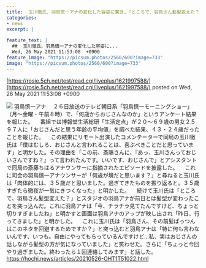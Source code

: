 ```yaml
---
title:  玉川徹氏、羽鳥慎一アナの変化した容姿に驚き…「ところで、羽鳥さん髪型変えた？」  
categories:
- news
excerpt: |
  
feature_text: |
  ##  玉川徹氏、羽鳥慎一アナの変化した容姿に...
  Wed, 26 May 2021 11:53:08  +0900
feature_image: "https://picsum.photos/2560/600?image=733"
image: "https://picsum.photos/2560/600?image=733"
---
```


[https://rosie.5ch.net/test/read.cgi/liveplus/1621997588/](https://rosie.5ch.net/test/read.cgi/liveplus/1621997588/)
posted on Wed, 26 May 2021 11:53:08  +0900

<!--more-->

![](https://hochi.news/images/2021/05/26/20210526-OHT1I51052-T.jpg) 羽鳥慎一アナ 　２６日放送のテレビ朝日系「羽鳥慎一モーニングショー」（月〜金曜・午前８時）で、「何歳からおじさんなのか」というアンケート結果を報じた。 　番組では博報堂生活総研「生活定点」が２０〜６９歳の男女２５９７人に「おじさんだと思う年齢の平均値」を調べた結果、４３・２４歳だったことを報じた。 　この結果にリモート出演したコメンテーターで同局の玉川徹氏は「僕はむしろ、おじさんと言われることは、喜ぶべきことだと思っています」と明かした。その理由を「この前、斎藤さんに、『あっ、玉川さんっておじいさんですね？』って言われたんです。いいです、おじさんで」とアシスタントで同局の斎藤ちはるアナウンサーに指摘されたエピソードを披露した。 　これに司会の羽鳥慎一アナウンサーが「何歳が境だと思います？」と尋ねると玉川氏は「肉体的には、３５歳だと思いました。過ぎてきたものを振り返ると。３５歳すぎたら徹夜が一気にきつくなった」と明かした。 　続けて玉川氏は「ところで、羽鳥さん髪型変えた？」とスタジオの羽鳥アナが前日とは髪型が変わったことを突っ込んだ。これに羽鳥アナは「今、チラチラ見てたんですけど、ちょっと切りすぎましたね」と明かすと画面は羽鳥アナのアップが映し出され「昨日、行ってきました」と明かした。 　これに玉川氏は「羽鳥さん、その前髪ぱっつんはこのネタを回避するためですか？」と突っ込むと羽鳥アナは「特に何も言わないんです、いつも。自由にやってもらっているんですけど…私、実はおじさんの話しながら髪型の方が気になっていました」と笑わせた。さらに「ちょっと今回やり過ぎました。終わったら１回連絡してみます」と話した。 https://hochi.news/articles/20210526-OHT1T51022.html
